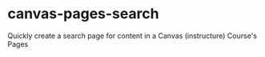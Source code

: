 # canvas-pages-search
Quickly create a search page for content in a Canvas (instructure) Course's Pages

